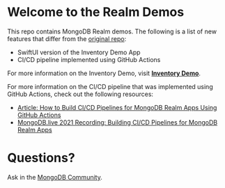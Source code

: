 # Welcome to the Realm Demos   

This repo contains MongoDB Realm demos.  The following is a list of new features that differ from the [original repo](https://github.com/mongodb-university/realm-demos):
- SwiftUI version of the Inventory Demo App
- CI/CD pipeline implemented using GitHub Actions

For more information on the Inventory Demo, visit <a href="./inventory">__Inventory Demo__</a>.

For more information on the CI/CD pipeline that was implemented using GitHub Actions, check out the following resources:
- [Article: How to Build CI/CD Pipelines for MongoDB Realm Apps Using GitHub Actions](https://developer.mongodb.com/how-to/build-ci-cd-pipelines-realm-apps-github-actions/)
- [MongoDB.live 2021 Recording: Building CI/CD Pipelines for MongoDB Realm Apps](https://youtu.be/-JcEa1snwVQ)
 
# Questions?

Ask in the [MongoDB Community](https://community.mongodb.com).
 
